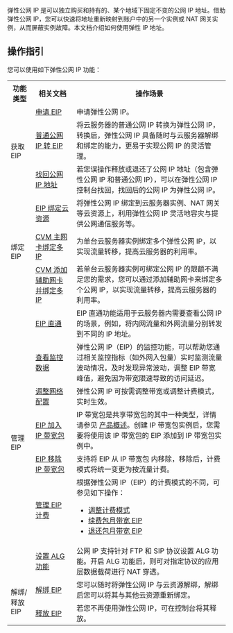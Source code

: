 弹性公网 IP 是可以独立购买和持有的、某个地域下固定不变的公网 IP 地址。借助弹性公网 IP，您可以快速将地址重新映射到账户中的另一个实例或 NAT 网关实例，从而屏蔽实例故障。本文档介绍如何使用弹性 IP 地址。


## 操作指引
您可以使用如下弹性公网 IP 功能：
<table>
<tr>
<th>功能类型</th>
<th>相关文档</th>
<th>操作场景</th>
</tr>
<tr>
<td rowspan="3">获取 EIP</td>
<td><a href="https://cloud.tencent.com/document/product/1199/41698">申请 EIP</a></td>
<td>申请弹性公网 IP。</td>
</tr>
<tr>
<td><a href="https://cloud.tencent.com/document/product/1199/41706">普通公网 IP 转 EIP</a></td>
<td>将云服务器的普通公网 IP 转换为弹性公网 IP，转换后，弹性公网 IP 具备随时与云服务器解绑和绑定的能力，更易于实现公网 IP 的灵活管理。</td>
</tr>
<tr>
<td><a href="https://cloud.tencent.com/document/product/1199/41708">找回公网 IP 地址</a></td>
<td>若您误操作释放或退还了公网 IP 地址（包含弹性公网 IP 和普通公网 IP），可以在弹性公网 IP 控制台找回，找回后的公网 IP 为弹性公网 IP。</td>
</tr>
<tr>
<td rowspan="3">绑定 EIP</td>
<td><a href="https://cloud.tencent.com/document/product/1199/41702">EIP 绑定云资源</a></td><td>将弹性公网 IP 绑定到云服务器实例、NAT 网关等云资源上，利用弹性公网 IP 灵活地容灾与提供公网通信服务等。</td>
</tr>
<tr>
<td><a href="https://cloud.tencent.com/document/product/1199/43866">CVM 主网卡绑定多 IP</a></td>
<td>为单台云服务器实例绑定多个弹性公网 IP，以实现流量转移，提高云服务器的利用率。</td>
</tr>
<tr>
<td><a href="https://cloud.tencent.com/document/product/1199/44153">CVM 添加辅助网卡并绑定多 IP</a></td>
<td>若单台云服务器实例可绑定公网 IP 的限额不满足您的需求，您可以通过添加辅助网卡来绑定多个公网 IP，以实现流量转移，提高云服务器的利用率。</td>
</tr>
<tr>
<td rowspan="7">管理 EIP</td>
<td><a href="https://cloud.tencent.com/document/product/1199/41709">EIP 直通</a></td>
<td>EIP 直通功能适用于云服务器内需要查看公网 IP 的场景，例如，将内网流量和外网流量分别转发到不同的 IP 地址。</td>
</tr>
<tr>
<td><a href="https://cloud.tencent.com/document/product/1199/42105">查看监控数据</a></td>
<td>弹性公网 IP（EIP）的监控功能，可以帮助您通过相关监控指标（如外网入包量）实时监测流量波动情况，及时发现异常波动，调整 EIP 带宽峰值，避免因为带宽限速导致的访问延迟。</td>
</tr>
<tr>
<td><a href="https://cloud.tencent.com/document/product/1199/41705">调整网络配置</a></td>
<td>弹性公网 IP 可按需调整带宽或调整计费模式，实时生效。</td>
</tr>
<tr>
<td><a href="https://cloud.tencent.com/document/product/1199/44166">EIP 加入 IP 带宽包</a></td>
<td>IP 带宽包是共享带宽包的其中一种类型，详情请参见 <a href="https://cloud.tencent.com/document/product/684/15245#.E4.BA.A7.E5.93.81.E7.B1.BB.E5.88.AB">产品概述</a>。创建 IP 带宽包实例后，您需要将使用该 IP 带宽包的 EIP 添加到 IP 带宽包实例中。</td>
</tr>
<tr>
<td><a href="https://cloud.tencent.com/document/product/1199/44167">EIP 移除 IP 带宽包</a></td>
<td>支持将 EIP 从 IP 带宽包 内移除，移除后，计费模式将统一变更为按流量计费。</td>
</tr>
<tr>
<td><a href="https://cloud.tencent.com/document/product/1199/43137">管理 EIP 计费</a></td>
<td>根据弹性公网 IP（EIP）的计费模式的不同，可参见如下操作：<ul>
<li><a href="https://cloud.tencent.com/document/product/1199/43137#11">调整计费模式</a></li>
<li><a href="https://cloud.tencent.com/document/product/1199/43137#22">续费包月带宽 EIP</a></li>
<li><a href="https://cloud.tencent.com/document/product/1199/43137#33">退还包月带宽 EIP</a></li></ul>
</td>
</tr>
<tr>
<td><a href="https://cloud.tencent.com/document/product/1199/62617">设置 ALG 功能</a></td>
<td>公网 IP 支持针对 FTP 和 SIP 协议设置 ALG 功能。开启 ALG 功能后，则可对指定协议的应用层数据载荷进行 NAT 穿透。</td>
</tr>
<tr>
<td rowspan="2">解绑/释放 EIP</td>
<td><a href="https://cloud.tencent.com/document/product/1199/41703">解绑 EIP</a></td>
<td>您可以随时将弹性公网 IP 与云资源解绑，解绑后您可以将其与其他云资源重新绑定。</td>
</tr>
<tr>
<td><a href="https://cloud.tencent.com/document/product/1199/41704">释放 EIP</a></td>
<td>若您不再使用弹性公网 IP，可在控制台将其释放。</td></tr>
</table>



